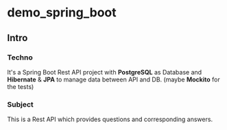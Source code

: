 # demo_spring_boot
## Intro
### Techno
It's a Spring Boot Rest API project with **PostgreSQL** as Database and **Hibernate** & **JPA** to 
manage 
data between API and DB. (maybe **Mockito** for the tests)

### Subject
This is a Rest API which provides questions and corresponding answers.

